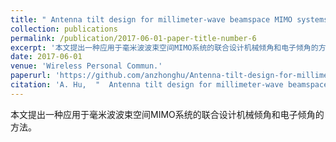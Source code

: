 ```yaml
---
title: " Antenna tilt design for millimeter-wave beamspace MIMO systems"
collection: publications
permalink: /publication/2017-06-01-paper-title-number-6
excerpt: '本文提出一种应用于毫米波波束空间MIMO系统的联合设计机械倾角和电子倾角的方法。'
date: 2017-06-01
venue: 'Wireless Personal Commun.'
paperurl: 'https://github.com/anzhonghu/Antenna-tilt-design-for-millimeter-wave-beamspace-MIMO-systems'
citation: 'A. Hu,  "  Antenna tilt design for millimeter-wave beamspace MIMO systems," <i>Wireless Personal Commun.</i>, vol. 94, no. 3, pp. 1701-1713, Jun. 2017.'
---
```

本文提出一种应用于毫米波波束空间MIMO系统的联合设计机械倾角和电子倾角的方法。
